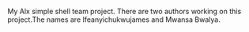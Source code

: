 My Alx simple shell team project.
There are two authors working on this project.The names are Ifeanyichukwujames and Mwansa Bwalya.
